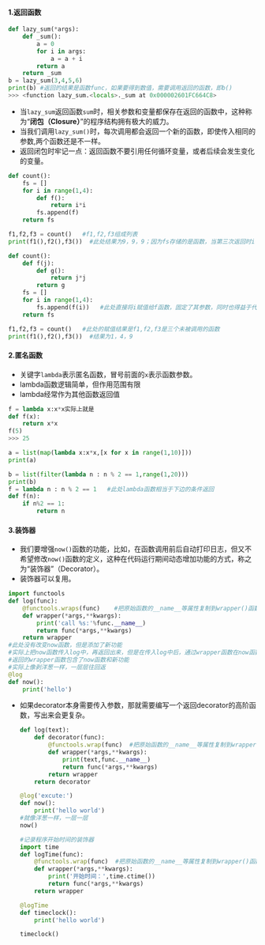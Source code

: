 #### 1.返回函数

~~~python
def lazy_sum(*args):
    def _sum():
        a = 0
        for i in args:
            a = a + i
        return a
    return _sum
b = lazy_sum(3,4,5,6)
print(b) #返回的结果是函数func，如果要得到数值，需要调用返回的函数，即b()
>>> <function lazy_sum.<locals>._sum at 0x000002601FC664C8>
~~~

- 当`lazy_sum`返回函数`sum`时，相关参数和变量都保存在返回的函数中，这种称为“**闭包（Closure）**”的程序结构拥有极大的威力。
- 当我们调用`lazy_sum()`时，每次调用都会返回一个新的函数，即使传入相同的参数,两个函数还是不一样。
- 返回闭包时牢记一点：返回函数不要引用任何循环变量，或者后续会发生变化的变量。

~~~python
def count():
    fs = []
    for i in range(1,4):
        def f():
            return i*i
        fs.append(f)
    return fs

f1,f2,f3 = count()   #f1,f2,f3组成列表
print(f1(),f2(),f3())  #此处结果为9，9，9；因为fs存储的是函数，当第三次返回时i = 3，所以最后调用时都以3为准

~~~

~~~python
def count():
    def f(j):
        def g():
            return j*j
        return g
    fs = []
    for i in range(1,4):
        fs.append(f(i))   #此处直接将i赋值给f函数，固定了其参数，同时也得益于代码结构的分开
    return fs

f1,f2,f3 = count()   #此处的赋值结果是f1,f2,f3是三个未被调用的函数
print(f1(),f2(),f3())  #结果为1，4，9
~~~

#### 2.匿名函数

- 关键字`lambda`表示匿名函数，冒号前面的`x`表示函数参数。
- lambda函数逻辑简单，但作用范围有限
- lambda经常作为其他函数返回值

~~~python
f = lambda x:x*x实际上就是
def f(x):
    return x*x	
f(5)
>>> 25

a = list(map(lambda x:x*x,[x for x in range(1,10)]))
print(a)

b = list(filter(lambda n : n % 2 == 1,range(1,20)))
print(b)
f = lambda n : n % 2 == 1   #此处lambda函数相当于下边的条件返回
def f(n):
    if n%2 == 1:
        return n


~~~

#### 3.装饰器

- 我们要增强`now()`函数的功能，比如，在函数调用前后自动打印日志，但又不希望修改`now()`函数的定义，这种在代码运行期间动态增加功能的方式，称之为“装饰器”（Decorator）。
- 装饰器可以复用。

~~~python
import functools
def log(func):
    @functools.wraps(func)    #把原始函数的__name__等属性复制到wrapper()函数中，否则，有些依赖函数签名的代码执行就会出错。
    def wrapper(*args,**kwargs):
        print('call %s:'%func.__name__)
        return func(*args,**kwargs)
    return wrapper
#此处没有改变now函数，但是添加了新功能
#实际上把now函数传入log中，再返回出来，但是在传入log中后，通过wrapper函数在now函数外部添加了新功能
#返回的wrapper函数包含了now函数和新功能
#实际上像剥洋葱一样，一层层往回返
@log
def now():
    print('hello')
~~~

- 如果decorator本身需要传入参数，那就需要编写一个返回decorator的高阶函数，写出来会更复杂。

  ~~~python
  def log(text):
      def decorator(func):
          @functools.wrap(func)  #把原始函数的__name__等属性复制到wrapper()函数中，否则，有些依赖函数签名的代码执行就会出错。
          def wrapper(*args,**kwargs):
              print(text,func.__name__)
              return func(*args,**kwargs)
          return wrapper
      return decorator
  
  @log('excute:')
  def now():
      print('hello world')
  #就像洋葱一样，一层一层
  now()
  
  #记录程序开始时间的装饰器
  import time
  def logTime(func):
      @functools.wrap(func)  #把原始函数的__name__等属性复制到wrapper()函数中，否则，有些依赖函数签名的代码执行就会出错。
      def wrapper(*args,**kwargs):
          print('开始时间：',time.ctime())
          return func(*args,**kwargs)
      return wrapper
  
  @logTime
  def timeclock():
      print('hello world')
  
  timeclock()
  
  ~~~

